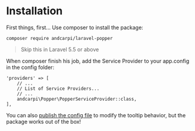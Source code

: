 # Installation

First things, first... Use composer to install the package:

```
composer require andcarpi/laravel-popper
```

> Skip this in Laravel 5.5 or above

When composer finish his job, add the Service Provider to your app.config in the config folder:

```
'providers' => [
    // ...
    // List of Service Providers...
    // ...
    andcarpi\Popper\PopperServiceProvider::class,
],
```

You can also [publish the config file](config.md) to modify the tooltip behavior, but the package works out of the box!